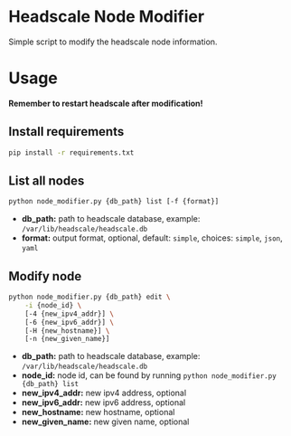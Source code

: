 # Headscale Node Modifier

Simple script to modify the headscale node information.

# Usage

**Remember to restart headscale after modification!**

## Install requirements

```bash
pip install -r requirements.txt
```

## List all nodes

```bash
python node_modifier.py {db_path} list [-f {format}]
```

- **db_path:** path to headscale database, example: `/var/lib/headscale/headscale.db`
- **format:** output format, optional, default: `simple`, choices: `simple`, `json`, `yaml`


## Modify node

```bash
python node_modifier.py {db_path} edit \
    -i {node_id} \
    [-4 {new_ipv4_addr}] \
    [-6 {new_ipv6_addr}] \
    [-H {new_hostname}] \
    [-n {new_given_name}]
```

- **db_path:** path to headscale database, example: `/var/lib/headscale/headscale.db`
- **node_id:** node id, can be found by running `python node_modifier.py {db_path} list`
- **new_ipv4_addr:** new ipv4 address, optional
- **new_ipv6_addr:** new ipv6 address, optional
- **new_hostname:** new hostname, optional
- **new_given_name:** new given name, optional
